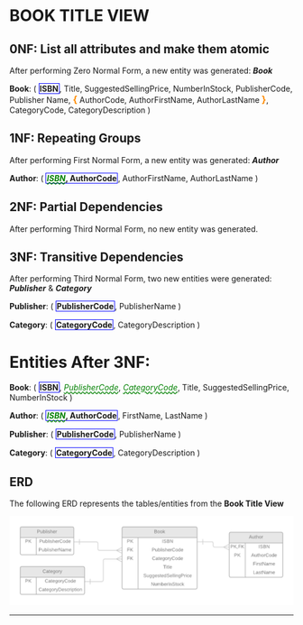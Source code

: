 # BOOK TITLE VIEW


## 0NF: List all attributes and make them atomic

After performing Zero Normal Form, a new entity was generated: **_Book_**

**Book**: ( <b class="pk">ISBN</b>, Title, SuggestedSellingPrice, NumberInStock, PublisherCode, Publisher Name, <b class="gr">{</b> AuthorCode, AuthorFirstName, AuthorLastName <b class="gr">}</b>, CategoryCode, CategoryDescription )

## 1NF: Repeating Groups

After performing First Normal Form, a new entity was generated: **_Author_**

**Author**: ( <b class="pk"><u class="fk">ISBN</u>, AuthorCode</b>, AuthorFirstName, AuthorLastName )

## 2NF: Partial Dependencies

After performing Third Normal Form, no new entity was generated.

## 3NF: Transitive Dependencies

After performing Third Normal Form, two new entities were generated: **_Publisher_** & **_Category_**

**Publisher**: ( <b class="pk">PublisherCode</b>, PublisherName )

**Category**: ( <b class="pk">CategoryCode</b>, CategoryDescription )


# Entities After 3NF:

**Book**: ( <b class="pk">ISBN</b>, <u class="fk">PublisherCode</u>, <u class="fk">CategoryCode</u>, Title, SuggestedSellingPrice, NumberInStock )

**Author**: ( <b class="pk"><u class="fk">ISBN</u>, AuthorCode</b>, FirstName, LastName )

**Publisher**: ( <b class="pk">PublisherCode</b>, PublisherName )

**Category**: ( <b class="pk">CategoryCode</b>, CategoryDescription )


## ERD
The following ERD represents the tables/entities from the **Book Title View**

![](Book-Title-View-ERD.png)

-------------
<style type="text/css"> 

.pk {
    font-weight: bold; 
    display: inline-block; 
    border: solid thin blue; 
    padding: 0 1px; 
}

.tk { 
    color: orange; 
    font-weight: bold;
}

.fk { 
    color: green; 
    font-style: italic; 
    text-decoration: wavy underline green;
} 

.gr { 
    color: darkorange; 
    font-size: 1.2em; 
    font-weight: bold; 
} 
    
</style>
